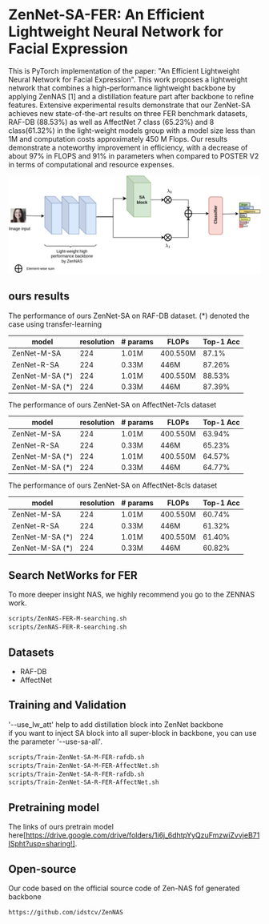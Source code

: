 
# ZenNet-SA-FER: An Efficient Lightweight Neural Network for Facial Expression
This is PyTorch implementation of the paper: "An Efficient Lightweight Neural Network for Facial Expression". This work proposes a lightweight network that combines a high-performance lightweight backbone by applying ZenNAS [1] and a distillation feature part after backbone to refine features. Extensive experimental results demonstrate that our ZenNet-SA achieves new state-of-the-art results on three FER benchmark datasets, RAF-DB (88.53%) as well as AffectNet 7 class (65.23%) and 8 class(61.32%) in the light-weight models group with a model size less than 1M and computation costs approximately 450 M Flops. Our results demonstrate a noteworthy improvement in efficiency, with a decrease of about 97% in FLOPS and 91% in parameters when compared to POSTER V2 in terms of computational and resource expenses. 

![The architecture](/Overview-architecture.png)

## ours results
 The performance of ours ZenNet-SA on RAF-DB dataset. (*) denoted the case using transfer-learning

| model           | resolution | \# params | FLOPs | Top-1 Acc | 
|-----------------|---------- | -------- | ----- | --------- |
| ZenNet-M-SA     | 224 | 1.01M | 400.550M | 87.1% |
| ZenNet-R-SA     | 224 | 0.33M| 446M | 87.26% |
| ZenNet-M-SA (*) | 224 | 1.01M |400.550M | 88.53% |
| ZenNet-M-SA (*) | 224 |  0.33M | 446M | 87.39% |

 The performance of ours ZenNet-SA on AffectNet-7cls dataset

| model           | resolution | \# params | FLOPs | Top-1 Acc | 
|-----------------|---------- | -------- | ----- |--------|
| ZenNet-M-SA     | 224 | 1.01M | 400.550M | 63.94% |
| ZenNet-R-SA     | 224 | 0.33M| 446M | 65.23% |
| ZenNet-M-SA (*) | 224 | 1.01M |400.550M | 64.57% |
| ZenNet-M-SA (*) | 224 |  0.33M | 446M | 64.77% |

The performance of ours ZenNet-SA on AffectNet-8cls dataset

| model           | resolution | \# params | FLOPs | Top-1 Acc | 
|-----------------|---------- | -------- | ----- |-----------|
| ZenNet-M-SA     | 224 | 1.01M | 400.550M | 60.74%    |
| ZenNet-R-SA     | 224 | 0.33M| 446M | 61.32%    |
| ZenNet-M-SA (*) | 224 | 1.01M |400.550M | 61.40%    |
| ZenNet-M-SA (*) | 224 |  0.33M | 446M | 60.82%    |

## Search NetWorks for FER
To more deeper insight NAS, we highly recommend you go to the ZENNAS work.
``` bash
scripts/ZenNAS-FER-M-searching.sh
scripts/ZenNAS-FER-R-searching.sh
```
## Datasets
- RAF-DB
- AffectNet
## Training and Validation
'--use_lw_att' help to add distillation block into ZenNet backbone\
if you want to inject SA block into all super-block in backbone, you can use the parameter '--use-sa-all'.
``` bash
scripts/Train-ZenNet-SA-M-FER-rafdb.sh
scripts/Train-ZenNet-SA-M-FER-AffectNet.sh
scripts/Train-ZenNet-SA-R-FER-rafdb.sh
scripts/Train-ZenNet-SA-R-FER-AffectNet.sh
```
## Pretraining model
The links of ours pretrain model here[https://drive.google.com/drive/folders/1i6j_6dhtpYyQzuFmzwiZvvjeB71ISpht?usp=sharing!].

## Open-source

Our code based on the official source code of Zen-NAS fof generated backbone

```text
https://github.com/idstcv/ZenNAS
```




